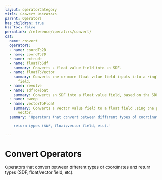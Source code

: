 ```yaml
---
layout: operatorCategory
title: Convert Operators
parent: Operators
has_children: true
has_toc: false
permalink: /reference/operators/convert/
cat:
  name: convert
  operators:
  - name: coordTo2D
  - name: coordTo3D
  - name: extrude
  - name: floatToSdf
    summary: Converts a float value field into an SDF.
  - name: floatToVector
    summary: Converts one or more float value field inputs into a single vector value
      field.
  - name: revolve
  - name: sdfToFloat
    summary: Converts an SDF into a float value field, based on the SDF surface distance.
  - name: sweep
  - name: vectorToFloat
    summary: Converts a vector value field to a float field using one part of the
      vector.
  summary: 'Operators that convert between different types of coordinates and

    return types (SDF, float/vector field, etc).'

---
```


# Convert Operators

Operators that convert between different types of coordinates and
return types (SDF, float/vector field, etc).
